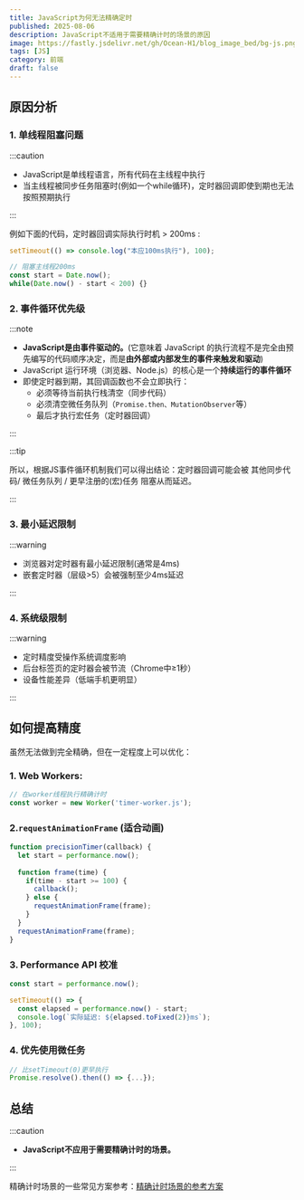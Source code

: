 ```yaml
---
title: JavaScript为何无法精确定时
published: 2025-08-06
description: JavaScript不适用于需要精确计时的场景的原因
image: https://fastly.jsdelivr.net/gh/Ocean-H1/blog_image_bed/bg-js.png
tags: [JS]
category: 前端
draft: false 
---
```


## 原因分析

### 1. 单线程阻塞问题

:::caution

* JavaScript是单线程语言，所有代码在主线程中执行
* 当主线程被同步任务阻塞时(例如一个while循环)，定时器回调即使到期也无法按照预期执行

:::

例如下面的代码，定时器回调实际执行时机 > 200ms  :

```js
setTimeout(() => console.log("本应100ms执行"), 100);

// 阻塞主线程200ms
const start = Date.now();
while(Date.now() - start < 200) {}
```

### 2. 事件循环优先级

:::note

* **JavaScript是由事件驱动的。**(它意味着 JavaScript 的执行流程不是完全由预先编写的代码顺序决定，而是**由外部或内部发生的事件来触发和驱动**)
* JavaScript 运行环境（浏览器、Node.js）的核心是一个**持续运行的事件循环**
* 即使定时器到期，其回调函数也不会立即执行：
  * 必须等待当前执行栈清空（同步代码）
  * 必须清空微任务队列（`Promise.then、MutationObserver`等）
  * 最后才执行宏任务（定时器回调）

:::

:::tip

所以，根据JS事件循环机制我们可以得出结论：定时器回调可能会被 其他同步代码/ 微任务队列 / 更早注册的(宏)任务 阻塞从而延迟。

:::

### 3. 最小延迟限制

:::warning

* 浏览器对定时器有最小延迟限制(通常是4ms)
* 嵌套定时器（层级>5）会被强制至少4ms延迟

:::

### 4. 系统级限制

:::warning

- 定时精度受操作系统调度影响
- 后台标签页的定时器会被节流（Chrome中≥1秒）
- 设备性能差异（低端手机更明显）

:::

## 如何提高精度

虽然无法做到完全精确，但在一定程度上可以优化：

### 1. Web Workers:

```js
// 在worker线程执行精确计时
const worker = new Worker('timer-worker.js');
```

### 2.`requestAnimationFrame` **(适合动画)**

```js
function precisionTimer(callback) {
  let start = performance.now();
  
  function frame(time) {
    if(time - start >= 100) {
      callback();
    } else {
      requestAnimationFrame(frame);
    }
  }
  requestAnimationFrame(frame);
}
```

### 3. **Performance API 校准**

```js
const start = performance.now();

setTimeout(() => {
  const elapsed = performance.now() - start;
  console.log(`实际延迟: ${elapsed.toFixed(2)}ms`);
}, 100);
```

### 4. **优先使用微任务**

```js
// 比setTimeout(0)更早执行
Promise.resolve().then(() => {...});
```

## 总结

:::caution

* **JavaScript不应用于需要精确计时的场景。**

:::

精确计时场景的一些常见方案参考：[精确计时场景的参考方案](/posts/frontend/精确计时场景的常见方案/)

